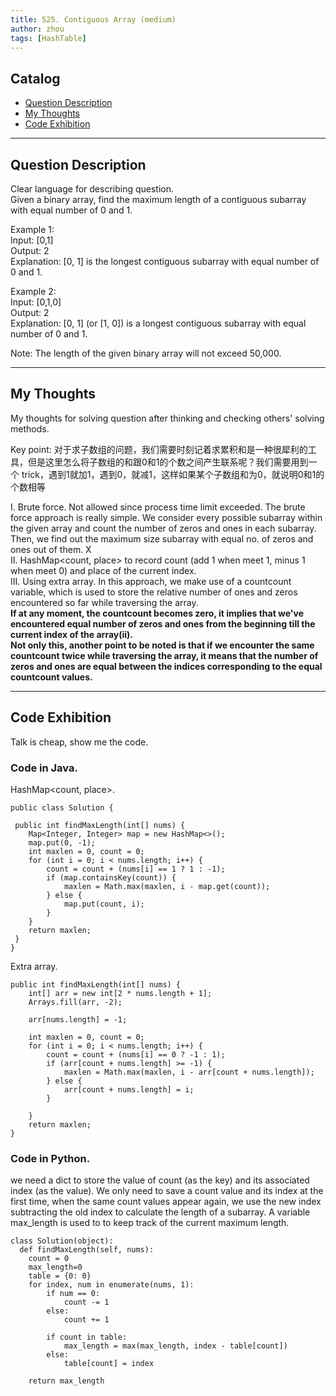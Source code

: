 ```yaml
---
title: 525. Contiguous Array (medium)                  
author: zhou      
tags: [HashTable]          
---
```


       

## Catalog  
+ [Question Description](#partI)
+ [My Thoughts](#partII)
+ [Code Exhibition](#partIII)

----------------------------------

## Question Description
Clear language for describing question.    
Given a binary array, find the maximum length of a contiguous subarray with equal number of 0 and 1.    

Example 1:    
Input: [0,1]    
Output: 2    
Explanation: [0, 1] is the longest contiguous subarray with equal number of 0 and 1.     

Example 2:    
Input: [0,1,0]    
Output: 2     
Explanation: [0, 1] (or [1, 0]) is a longest contiguous subarray with equal number of 0 and 1.      

Note: The length of the given binary array will not exceed 50,000.      



----------------------------------

## My Thoughts
My thoughts for solving question after thinking and checking others' solving methods.       

Key point: 对于求子数组的问题，我们需要时刻记着求累积和是一种很犀利的工具，但是这里怎么将子数组的和跟0和1的个数之间产生联系呢？我们需要用到一个 trick，遇到1就加1，遇到0，就减1，这样如果某个子数组和为0，就说明0和1的个数相等     

I. Brute force. Not allowed since process time limit exceeded. The brute force approach is really simple. We consider every possible subarray within the given array and count the number of zeros and ones in each subarray. Then, we find out the maximum size subarray with equal no. of zeros and ones out of them. X          
II. HashMap<count, place> to record count (add 1 when meet 1, minus 1 when meet 0) and place of the current index.       
III. Using extra array. In this approach, we make use of a countcount variable, which is used to store the relative number of ones and zeros encountered so far while traversing the array.      
<b> If at any moment, the countcount becomes zero, it implies that we've encountered equal number of zeros and ones from the beginning till the current index of the array(ii).      
Not only this, another point to be noted is that if we encounter the same countcount twice while traversing the array, it means that the number of zeros and ones are equal between the indices corresponding to the equal countcount values. </b>          


----------------------------------

## Code Exhibition
Talk is cheap, show me the code.    
### Code in Java.     
HashMap<count, place>.    

    public class Solution {

     public int findMaxLength(int[] nums) {
        Map<Integer, Integer> map = new HashMap<>();
        map.put(0, -1);
        int maxlen = 0, count = 0;
        for (int i = 0; i < nums.length; i++) {
            count = count + (nums[i] == 1 ? 1 : -1);
            if (map.containsKey(count)) {
                maxlen = Math.max(maxlen, i - map.get(count));
            } else {
                map.put(count, i);
            }
        }
        return maxlen;
     }
    }

Extra array.    

    public int findMaxLength(int[] nums) {
        int[] arr = new int[2 * nums.length + 1];
        Arrays.fill(arr, -2);
        
        arr[nums.length] = -1;
        
        int maxlen = 0, count = 0;
        for (int i = 0; i < nums.length; i++) {
            count = count + (nums[i] == 0 ? -1 : 1);
            if (arr[count + nums.length] >= -1) {
                maxlen = Math.max(maxlen, i - arr[count + nums.length]);
            } else {
                arr[count + nums.length] = i;
            }

        }
        return maxlen;
    }


### Code in Python.   
we need a dict to store the value of count (as the key) and its associated index (as the value). We only need to save a count value and its index at the first time, when the same count values appear again, we use the new index subtracting the old index to calculate the length of a subarray. A variable max_length is used to to keep track of the current maximum length.     

    class Solution(object):
      def findMaxLength(self, nums):
        count = 0
        max_length=0
        table = {0: 0}
        for index, num in enumerate(nums, 1):
            if num == 0:
                count -= 1
            else:
                count += 1
            
            if count in table:
                max_length = max(max_length, index - table[count])
            else:
                table[count] = index
        
        return max_length

